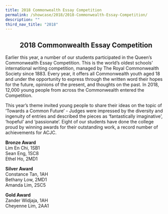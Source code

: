 ```yaml
---
title: 2018 Commonwealth Essay Competition
permalink: /showcase/2018/2018-Commonwealth-Essay-Competition/
description: ""
third_nav_title: "2018"
---
```

## <center> 2018 Commonwealth Essay Competition </center> 

Earlier this year, a number of our students participated in the Queen’s Commonwealth Essay Competition. This is the world’s oldest schools’ international writing competition, managed by The Royal Commonwealth Society since 1883. Every year, it offers all Commonwealth youth aged 18 and under the opportunity to express through the written word their hopes for the future, opinions of the present, and thoughts on the past. In 2018, 12,000 young people from across the Commonwealth entered the Competition.

  

This year’s theme invited young people to share their ideas on the topic of ‘Towards a Common Future’ - Judges were impressed by the diversity and ingenuity of entries and described the pieces as ‘fantastically imaginative’, ‘hopeful’ and ‘passionate’. Eight of our students have done the college proud by winning awards for their outstanding work, a record number of achievements for ACJC.

  

**Bronze Award**<br>
Lim En Chi, 1SB1<br>
Sean Eng, 1SC8<br>
Ethel Ho, 2MD1

  

**Silver Award**<br>
Constance Tan, 1AH<br>
Bethany Low, 2MD1<br>
Amanda Lim, 2SC5

  

**Gold Award**<br>
Zander Widjaja, 1AH<br>
Cheyenne Lim, 2AA1